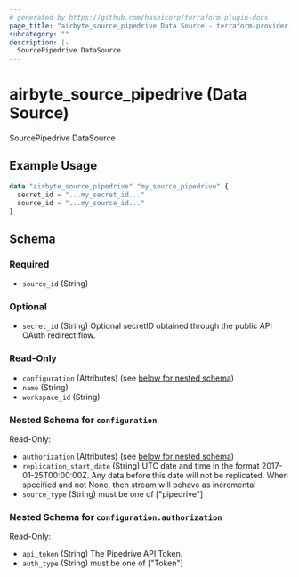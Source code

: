 ```yaml
---
# generated by https://github.com/hashicorp/terraform-plugin-docs
page_title: "airbyte_source_pipedrive Data Source - terraform-provider-airbyte"
subcategory: ""
description: |-
  SourcePipedrive DataSource
---
```


# airbyte_source_pipedrive (Data Source)

SourcePipedrive DataSource

## Example Usage

```terraform
data "airbyte_source_pipedrive" "my_source_pipedrive" {
  secret_id = "...my_secret_id..."
  source_id = "...my_source_id..."
}
```

<!-- schema generated by tfplugindocs -->
## Schema

### Required

- `source_id` (String)

### Optional

- `secret_id` (String) Optional secretID obtained through the public API OAuth redirect flow.

### Read-Only

- `configuration` (Attributes) (see [below for nested schema](#nestedatt--configuration))
- `name` (String)
- `workspace_id` (String)

<a id="nestedatt--configuration"></a>
### Nested Schema for `configuration`

Read-Only:

- `authorization` (Attributes) (see [below for nested schema](#nestedatt--configuration--authorization))
- `replication_start_date` (String) UTC date and time in the format 2017-01-25T00:00:00Z. Any data before this date will not be replicated. When specified and not None, then stream will behave as incremental
- `source_type` (String) must be one of ["pipedrive"]

<a id="nestedatt--configuration--authorization"></a>
### Nested Schema for `configuration.authorization`

Read-Only:

- `api_token` (String) The Pipedrive API Token.
- `auth_type` (String) must be one of ["Token"]



